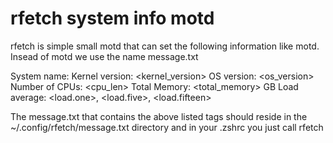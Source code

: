# rfetch system info motd
rfetch is simple small motd that can set the following information like motd.
Insead of motd we use the name message.txt

System name:     <name> 
Kernel version:  <kernel_version>
OS version:      <os_version> 
Number of CPUs:  <cpu_len>
Total Memory:    <total_memory> GB
Load average:    <load.one>, <load.five>, <load.fifteen>

The message.txt that contains the above listed tags should reside in the ~/.config/rfetch/message.txt directory
and in your .zshrc you just call rfetch

